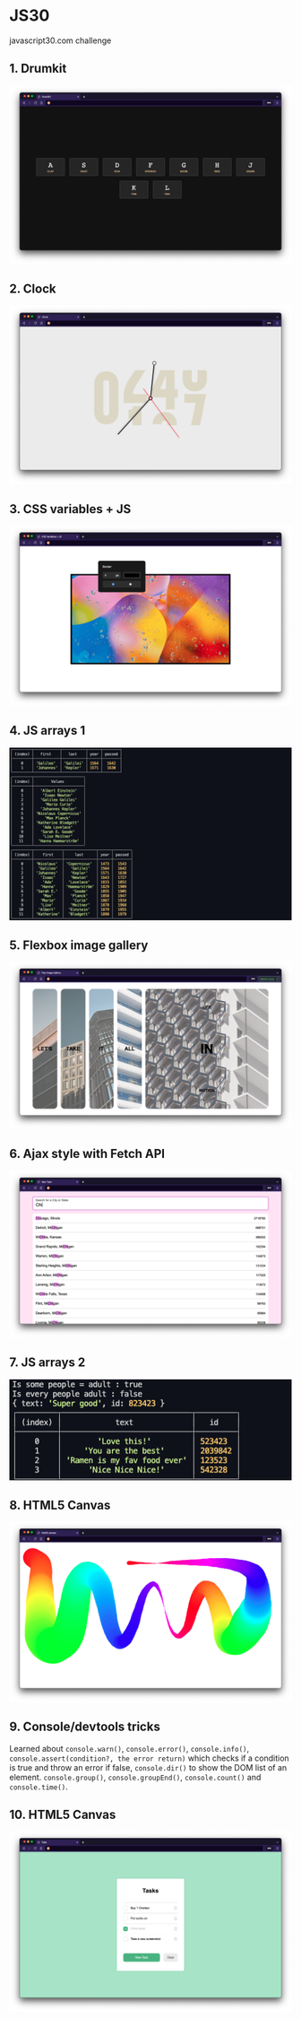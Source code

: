 # JS30
javascript30.com challenge

## 1. Drumkit
![drumkit](https://github.com/antonynyt/JS30/blob/master/01_drumkit/capture.png?raw=true)

## 2. Clock
![clock](https://github.com/antonynyt/JS30/blob/master/02_clock/capture.png?raw=true)

## 3. CSS variables + JS
![CSS](https://github.com/antonynyt/JS30/blob/master/03_css-variables/capture.png?raw=true)

## 4. JS arrays 1
![Array1](https://github.com/antonynyt/JS30/blob/master/04_array-cardio-1/capture.png?raw=true)

## 5. Flexbox image gallery
![FlexBox](https://github.com/antonynyt/JS30/blob/master/05_flex-img-gallery/capture.png?raw=true)

## 6. Ajax style with Fetch API
![Fetch](https://github.com/antonynyt/JS30/blob/master/06_ajax-style/capture.png?raw=true)

## 7. JS arrays 2
![Array2](https://github.com/antonynyt/JS30/blob/master/07_array-cardio-2/capture.png?raw=true)

## 8. HTML5 Canvas
![canvas](https://github.com/antonynyt/JS30/blob/master/08_html5-canvas/capture.png?raw=true)

## 9. Console/devtools tricks
Learned about `console.warn()`, `console.error()`, `console.info()`, `console.assert(condition?, the error return)` which checks if a condition is true and throw an error if false, `console.dir()` to show the DOM list of an element. `console.group()`, `console.groupEnd()`, `console.count()` and `console.time()`.

## 10. HTML5 Canvas
![todo](https://github.com/antonynyt/JS30/blob/master/10_shift-todo/capture1.png?raw=true)